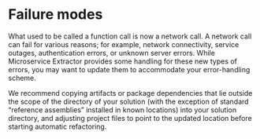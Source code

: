 # Failure modes<a name="microservice-extractor-use-failure-modes"></a>

What used to be called a function call is now a network call\. A network call can fail for various reasons; for example, network connectivity, service outages, authentication errors, or unknown server errors\. While Microservice Extractor provides some handling for these new types of errors, you may want to update them to accommodate your error\-handling scheme\.

We recommend copying artifacts or package dependencies that lie outside the scope of the directory of your solution \(with the exception of standard “reference assemblies” installed in known locations\) into your solution directory, and adjusting project files to point to the updated location before starting automatic refactoring\.